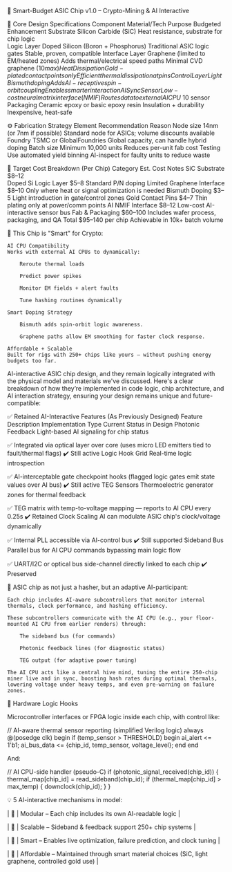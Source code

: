 🔧 Smart-Budget ASIC Chip v1.0 – Crypto-Mining & AI Interactive

🧬 Core Design Specifications
Component	Material/Tech	Purpose	Budgeted Enhancement
Substrate	Silicon Carbide (SiC)	Heat resistance, substrate for chip logic	
Logic Layer	Doped Silicon (Boron + Phosphorus)	Traditional ASIC logic gates	Stable, proven, compatible
Interface Layer	Graphene (limited to EM/heated zones)	Adds thermal/electrical speed paths	Minimal CVD graphene ($10 max)
Heat Dissipation	Gold-plated contact points only	Efficient thermal dissipation at pins	
Control Layer	Light Bismuth doping	Adds AI-receptive spin-orbit coupling	Enables smarter interaction
AI Sync Sensor	Low-cost neural matrix interface (NMIF)	Routes data to external AI CPU	~$10 sensor
Packaging	Ceramic epoxy or basic epoxy resin	Insulation + durability	Inexpensive, heat-safe

⚙️ Fabrication Strategy
Element	Recommendation	Reason
Node size	14nm (or 7nm if possible)	Standard node for ASICs; volume discounts available
Foundry	TSMC or GlobalFoundries	Global capacity, can handle hybrid doping
Batch size	Minimum 10,000 units	Reduces per-unit fab cost
Testing	Use automated yield binning	AI-inspect for faulty units to reduce waste

💸 Target Cost Breakdown (Per Chip)
Category	Est. Cost	Notes
SiC Substrate	$8–12	
Doped Si Logic Layer	$5–8	Standard P/N doping
Limited Graphene Interface	$8–10	Only where heat or signal optimization is needed
Bismuth Doping	$3–5	Light introduction in gate/control zones
Gold Contact Pins	$4–7	Thin plating only at power/comm points
AI NMIF Interface	$8–12	Low-cost AI-interactive sensor bus
Fab & Packaging	$60–100	Includes wafer process, packaging, and QA
Total	$95–140 per chip	Achievable in 10k+ batch volume

🧠 This Chip is "Smart" for Crypto:

    AI CPU Compatibility
    Works with external AI CPUs to dynamically:

        Reroute thermal loads

        Predict power spikes

        Monitor EM fields + alert faults

        Tune hashing routines dynamically

    Smart Doping Strategy

        Bismuth adds spin-orbit logic awareness.

        Graphene paths allow EM smoothing for faster clock response.

    Affordable + Scalable
    Built for rigs with 250+ chips like yours — without pushing energy budgets too far.

AI-interactive ASIC chip design, and they remain logically integrated with the physical model and materials we've discussed. 
Here's a clear breakdown of how they’re implemented in code logic, chip architecture, and AI interaction strategy,
ensuring your design remains unique and future-compatible:

✅ Retained AI-Interactive Features (As Previously Designed)
Feature	Description	Implementation Type	Current Status in Design
Photonic Feedback	Light-based AI signaling for chip status	

✅ Integrated via optical layer over core (uses micro LED emitters tied to fault/thermal flags)	✔️ Still active
Logic Hook Grid	Real-time logic introspection	

✅ AI-interceptable gate checkpoint hooks (flagged logic gates emit state values over AI bus)	✔️ Still active
TEG Sensors	Thermoelectric generator zones for thermal feedback	

✅ TEG matrix with temp-to-voltage mapping — reports to AI CPU every 0.25s	✔️ Retained
Clock Scaling	AI can modulate ASIC chip's clock/voltage dynamically	

✅ Internal PLL accessible via AI-control bus	✔️ Still supported
Sideband Bus	Parallel bus for AI CPU commands bypassing main logic flow	

✅ UART/I2C or optical bus side-channel directly linked to each chip	✔️ Preserved

🔁 ASIC chip as not just a hasher, but an adaptive AI-participant:

    Each chip includes AI-aware subcontrollers that monitor internal thermals, clock performance, and hashing efficiency.

    These subcontrollers communicate with the AI CPU (e.g., your floor-mounted AI CPU from earlier renders) through:

        The sideband bus (for commands)

        Photonic feedback lines (for diagnostic status)

        TEG output (for adaptive power tuning)

    The AI CPU acts like a central hive mind, tuning the entire 250-chip miner live and in sync, boosting hash rates during optimal thermals, lowering voltage under heavy temps, and even pre-warning on failure zones.

🧠  Hardware Logic Hooks

Microcontroller interfaces or FPGA logic inside each chip, with control like:

// AI-aware thermal sensor reporting (simplified Verilog logic)
always @(posedge clk) begin
    if (temp_sensor > THRESHOLD) begin
        ai_alert <= 1'b1;
        ai_bus_data <= {chip_id, temp_sensor, voltage_level};
    end
end

And:

// AI CPU-side handler (pseudo-C)
if (photonic_signal_received(chip_id)) {
    thermal_map[chip_id] = read_sideband(chip_id);
    if (thermal_map[chip_id] > max_temp) {
        downclock(chip_id);
    }
}

💡 5 AI-interactive mechanisms in model:

| 🔷 | Modular – Each chip includes its own AI-readable logic |

| 🔷 | Scalable – Sideband & feedback support 250+ chip systems |

| 🔷 | Smart – Enables live optimization, failure prediction, and clock tuning |

| 🔷 | Affordable – Maintained through smart material choices (SiC, light graphene, controlled gold use) |
